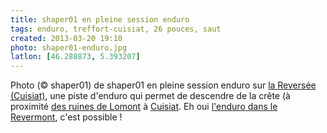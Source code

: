 ```yaml
---
title: shaper01 en pleine session enduro
tags: enduro, treffort-cuisiat, 26 pouces, saut
created: 2013-03-20 19:10
photo: shaper01-enduro.jpg
latlon: [46.288873, 5.393207]
---
```


Photo (&copy; shaper01) de shaper01 en pleine session enduro sur [la Reversée
(Cuisiat)](/single-tracks/renversee-cuisiat/), une piste d'enduro qui permet de
descendre de la crête (à proximité [des ruines de Lomont](/tags/lomont/) à
[Cuisiat](/tags/treffort-cuisiat/). Eh oui [l'enduro dans le Revermont](/posts/enduro-revermont/), c'est
possible&nbsp;!
